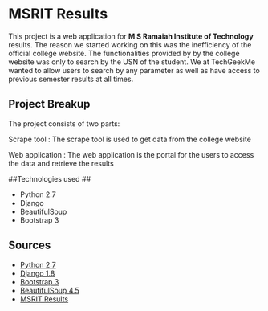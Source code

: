 MSRIT Results
===================


This project is a web application for **M S Ramaiah Institute of Technology** results. The reason we started working on this was the inefficiency of the official college website. The functionalities provided by by the college website was only to search by the USN of the student. We at TechGeekMe wanted to allow users to search by any parameter as well as have access to previous semester results at all times.



## Project Breakup ##
The project consists of two parts:

Scrape tool
:  The scrape tool is used to get data from the college website

Web application
:   The web application is the portal for the users to access the data and retrieve the results


##Technologies used ##

 - Python 2.7
 - Django
 - BeautifulSoup
 - Bootstrap 3


Sources
----------
- [Python 2.7][1]
- [Django 1.8][2]
- [Bootstrap 3][3]
- [BeautifulSoup 4.5][4]
- [MSRIT Results][5]


[1]: https://www.python.org/downloads/release/python-2713/
[2]: https://github.com/django/django
[3]: http://getbootstrap.com/getting-started/#download
[4]: https://www.crummy.com/software/BeautifulSoup/
[5]: http://exam.msrit.edu/
